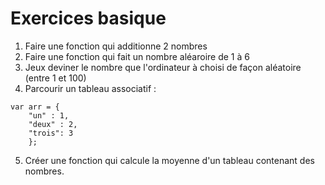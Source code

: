 # Exercices basique

1. Faire une fonction qui additionne 2 nombres
2. Faire une fonction qui fait un nombre aléaroire de 1 à 6
3. Jeux deviner le nombre que l'ordinateur à choisi de façon aléatoire (entre 1 et 100)
4. Parcourir un tableau associatif :

```JS
var arr = {
    "un" : 1,
    "deux" : 2,
    "trois": 3
    };
```

5. Créer une fonction qui calcule la moyenne d'un tableau contenant des nombres.
